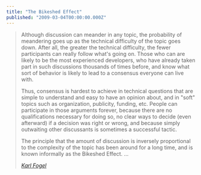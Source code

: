 ```yaml
---
title: "The Bikeshed Effect"
published: "2009-03-04T00:00:00.000Z"
---
```


>Although discussion can meander in any topic, the probability of meandering goes up as the technical difficulty of the topic goes down. After all, the greater the technical difficulty, the fewer participants can really follow what's going on. Those who can are likely to be the most experienced developers, who have already taken part in such discussions thousands of times before, and know what sort of behavior is likely to lead to a consensus everyone can live with.
>
>Thus, consensus is hardest to achieve in technical questions that are simple to understand and easy to have an opinion about, and in "soft" topics such as organization, publicity, funding, etc. People can participate in those arguments forever, because there are no qualifications necessary for doing so, no clear ways to decide (even afterward) if a decision was right or wrong, and because simply outwaiting other discussants is sometimes a successful tactic.
>
>The principle that the amount of discussion is inversely proportional to the complexity of the topic has been around for a long time, and is known informally as the Bikeshed Effect. ...
>
><cite>[Karl Fogel](http://producingoss.com/)</cite>